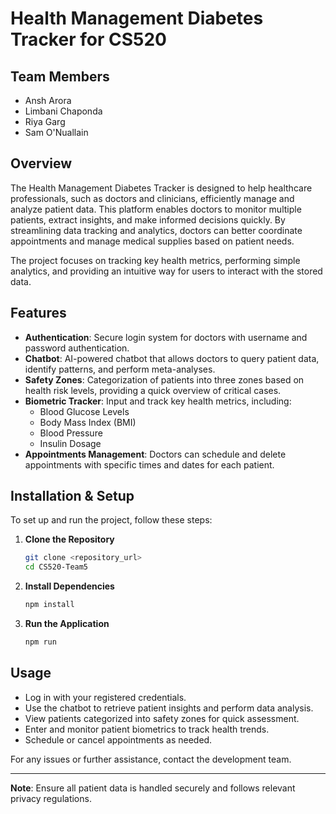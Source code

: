 # Health Management Diabetes Tracker for CS520 

## Team Members
- Ansh Arora  
- Limbani Chaponda  
- Riya Garg  
- Sam O'Nuallain  

## Overview
The Health Management Diabetes Tracker is designed to help healthcare professionals, such as doctors and clinicians, efficiently manage and analyze patient data. This platform enables doctors to monitor multiple patients, extract insights, and make informed decisions quickly. By streamlining data tracking and analytics, doctors can better coordinate appointments and manage medical supplies based on patient needs.

The project focuses on tracking key health metrics, performing simple analytics, and providing an intuitive way for users to interact with the stored data.

## Features
- **Authentication**: Secure login system for doctors with username and password authentication.
- **Chatbot**: AI-powered chatbot that allows doctors to query patient data, identify patterns, and perform meta-analyses.
- **Safety Zones**: Categorization of patients into three zones based on health risk levels, providing a quick overview of critical cases.
- **Biometric Tracker**: Input and track key health metrics, including:
  - Blood Glucose Levels  
  - Body Mass Index (BMI)  
  - Blood Pressure  
  - Insulin Dosage  
- **Appointments Management**: Doctors can schedule and delete appointments with specific times and dates for each patient.

## Installation & Setup
To set up and run the project, follow these steps:

1. **Clone the Repository**
   ```sh
   git clone <repository_url>
   cd CS520-Team5
   ```

2. **Install Dependencies**
   ```sh
   npm install 
   ```

3. **Run the Application**
   ```sh
   npm run
   ```

## Usage
- Log in with your registered credentials.
- Use the chatbot to retrieve patient insights and perform data analysis.
- View patients categorized into safety zones for quick assessment.
- Enter and monitor patient biometrics to track health trends.
- Schedule or cancel appointments as needed.

For any issues or further assistance, contact the development team.

---
**Note**: Ensure all patient data is handled securely and follows relevant privacy regulations.

